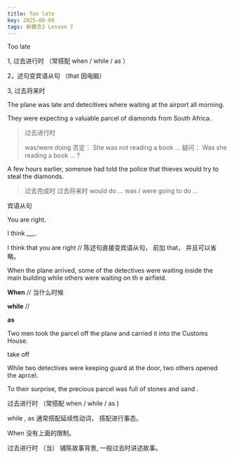 ```yaml
---
title: Too late
key: 2025-08-09
tags: 新概念2 Lesson 7
---
```


Too late


<!--more-->

 1, 过去进行时 （常搭配 when / while / as ）

 2，述句变宾语从句 （that 因电脑）

 3, 过去将来时

The plane was late and detecitives where waiting at the airport all morning.


They were expecting a valuable parcel of diamonds from South Africa.

> 过去进行时
>
> was/were doing
> 否定： She was not reading a book ...
> 疑问： Was she reading a book ... ?

A few hours earlier, somenoe had told the police that thieves would try to steal the diamonds.

> 过去完成时
> 过去将来时
> would do ...
> was / were going to do ...


宾语从句

You are right.

I think ___.

I think that you are right // 陈述句直接变宾语从句， 前加 that， 并且可以省略。

When the plane arrived, some of the detectives were waiting inside the main building while others were waiting on th e airfield.

**When** // 当什么时候 

**while** // 

**as**

Two men took the parcel off the plane and carried it into the Customs House.

take off


While two detectives were keeping guard at the door, two others opened the aprcel.

To their surprise, the precious parcel was full of stones and sand . 

过去进行时 （常搭配 when / while / as )

while , as 通常搭配延续性动词， 搭配进行事态。

When 没有上面的限制。


过去进行时 （当） 铺陈故事背景, 一般过去时讲述故事。




